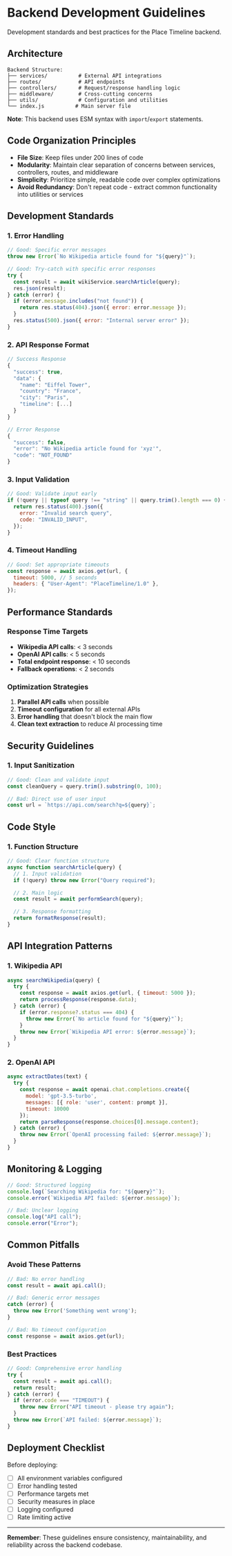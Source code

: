 # Backend Development Guidelines

Development standards and best practices for the Place Timeline backend.

## Architecture

```
Backend Structure:
├── services/          # External API integrations
├── routes/            # API endpoints
├── controllers/       # Request/response handling logic
├── middleware/        # Cross-cutting concerns
├── utils/             # Configuration and utilities
└── index.js          # Main server file
```

**Note**: This backend uses ESM syntax with `import`/`export` statements.

## Code Organization Principles

- **File Size**: Keep files under 200 lines of code
- **Modularity**: Maintain clear separation of concerns between services, controllers, routes, and middleware
- **Simplicity**: Prioritize simple, readable code over complex optimizations
- **Avoid Redundancy**: Don't repeat code - extract common functionality into utilities or services

## Development Standards

### 1. Error Handling

```javascript
// Good: Specific error messages
throw new Error(`No Wikipedia article found for "${query}"`);

// Good: Try-catch with specific error responses
try {
  const result = await wikiService.searchArticle(query);
  res.json(result);
} catch (error) {
  if (error.message.includes("not found")) {
    return res.status(404).json({ error: error.message });
  }
  res.status(500).json({ error: "Internal server error" });
}
```

### 2. API Response Format

```javascript
// Success Response
{
  "success": true,
  "data": {
    "name": "Eiffel Tower",
    "country": "France",
    "city": "Paris",
    "timeline": [...]
  }
}

// Error Response
{
  "success": false,
  "error": "No Wikipedia article found for 'xyz'",
  "code": "NOT_FOUND"
}
```

### 3. Input Validation

```javascript
// Good: Validate input early
if (!query || typeof query !== "string" || query.trim().length === 0) {
  return res.status(400).json({
    error: "Invalid search query",
    code: "INVALID_INPUT",
  });
}
```

### 4. Timeout Handling

```javascript
// Good: Set appropriate timeouts
const response = await axios.get(url, {
  timeout: 5000, // 5 seconds
  headers: { "User-Agent": "PlaceTimeline/1.0" },
});
```

## Performance Standards

### Response Time Targets

- **Wikipedia API calls**: < 3 seconds
- **OpenAI API calls**: < 5 seconds
- **Total endpoint response**: < 10 seconds
- **Fallback operations**: < 2 seconds

### Optimization Strategies

1. **Parallel API calls** when possible
2. **Timeout configuration** for all external APIs
3. **Error handling** that doesn't block the main flow
4. **Clean text extraction** to reduce AI processing time

## Security Guidelines

### 1. Input Sanitization

```javascript
// Good: Clean and validate input
const cleanQuery = query.trim().substring(0, 100);

// Bad: Direct use of user input
const url = `https://api.com/search?q=${query}`;
```

## Code Style

### 1. Function Structure

```javascript
// Good: Clear function structure
async function searchArticle(query) {
  // 1. Input validation
  if (!query) throw new Error("Query required");

  // 2. Main logic
  const result = await performSearch(query);

  // 3. Response formatting
  return formatResponse(result);
}
```

## API Integration Patterns

### 1. Wikipedia API

```javascript
async searchWikipedia(query) {
  try {
    const response = await axios.get(url, { timeout: 5000 });
    return processResponse(response.data);
  } catch (error) {
    if (error.response?.status === 404) {
      throw new Error(`No article found for "${query}"`);
    }
    throw new Error(`Wikipedia API error: ${error.message}`);
  }
}
```

### 2. OpenAI API

```javascript
async extractDates(text) {
  try {
    const response = await openai.chat.completions.create({
      model: 'gpt-3.5-turbo',
      messages: [{ role: 'user', content: prompt }],
      timeout: 10000
    });
    return parseResponse(response.choices[0].message.content);
  } catch (error) {
    throw new Error(`OpenAI processing failed: ${error.message}`);
  }
}
```

## Monitoring & Logging

```javascript
// Good: Structured logging
console.log(`Searching Wikipedia for: "${query}"`);
console.error(`Wikipedia API failed: ${error.message}`);

// Bad: Unclear logging
console.log("API call");
console.error("Error");
```

## Common Pitfalls

### Avoid These Patterns

```javascript
// Bad: No error handling
const result = await api.call();

// Bad: Generic error messages
catch (error) {
  throw new Error('Something went wrong');
}

// Bad: No timeout configuration
const response = await axios.get(url);
```

### Best Practices

```javascript
// Good: Comprehensive error handling
try {
  const result = await api.call();
  return result;
} catch (error) {
  if (error.code === "TIMEOUT") {
    throw new Error("API timeout - please try again");
  }
  throw new Error(`API failed: ${error.message}`);
}
```

## Deployment Checklist

Before deploying:

- [ ] All environment variables configured
- [ ] Error handling tested
- [ ] Performance targets met
- [ ] Security measures in place
- [ ] Logging configured
- [ ] Rate limiting active

---

**Remember**: These guidelines ensure consistency, maintainability, and reliability across the backend codebase.
